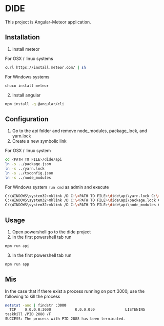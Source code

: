 # DIDE

This project is Angular-Meteor application. 

## Installation

1. Install meteor

For OSX / linux systems
```bash
curl https://install.meteor.com/ | sh
```

For Windows systems
```bash
choco install meteor
```

2. Install angular

```bash
npm install -g @angular/cli
```

## Configuration

1. Go to the api folder and remove node_modules, package_lock, and yarn.lock
2. Create a new symbolic link

For OSX / linux system
```bash
cd <PATH TO FILE>/dide/api
ln -s ../package.json 
ln -s ../yarn.lock 
ln -s ../tsconfig.json
ln -s ../node_modules
```

For Windows system 
``` run cmd ``` as admin and execute
```bash
C:\WINDOWS\system32>mklink /D C:\<PATH TO FILE>\dide\api\yarn.lock C:\<PATH TO FILE>\dide\yarn.lock
C:\WINDOWS\system32>mklink /D C:\<PATH TO FILE>\dide\api\package.lock C:\<PATH TO FILE>\dide\package.lock
C:\WINDOWS\system32>mklink /D C:\<PATH TO FILE>\dide\api\node_modules C:\<PATH TO FILE>\dide\node_modules
```

## Usage
1. Open powershell go to the dide project
2. In the first powershell tab run
```bash
npm run api
```
3. In the first powershell tab run
```bash
npm run app
```

## Mis
In the case that if there exist a process running on port 3000, use the following to kill the process
```bash
netstat -ano | findstr :3000
  TCP    0.0.0.0:3000           0.0.0.0:0              LISTENING       2888
taskkill /PID 2888 /F
SUCCESS: The process with PID 2888 has been terminated.
```

